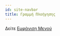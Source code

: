```yaml
---
id: site-navbar
title: Γραμμή Πλοήγησης
---
```


Δείτε [Εμφάνιση Μενού](./menus-display#navigation-bar)